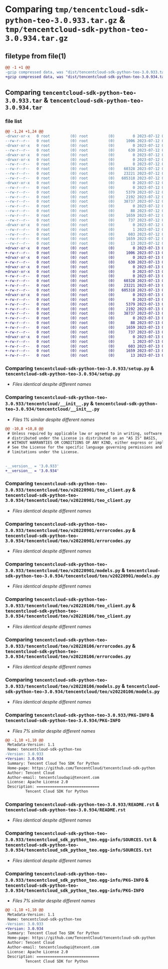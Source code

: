 # Comparing `tmp/tencentcloud-sdk-python-teo-3.0.933.tar.gz` & `tmp/tencentcloud-sdk-python-teo-3.0.934.tar.gz`

## filetype from file(1)

```diff
@@ -1 +1 @@
-gzip compressed data, was "dist/tencentcloud-sdk-python-teo-3.0.933.tar", last modified: Wed Jul 12 00:42:12 2023, max compression
+gzip compressed data, was "dist/tencentcloud-sdk-python-teo-3.0.934.tar", last modified: Thu Jul 13 00:35:13 2023, max compression
```

## Comparing `tencentcloud-sdk-python-teo-3.0.933.tar` & `tencentcloud-sdk-python-teo-3.0.934.tar`

### file list

```diff
@@ -1,24 +1,24 @@
-drwxr-xr-x   0 root         (0) root         (0)        0 2023-07-12 00:42:12.000000 tencentcloud-sdk-python-teo-3.0.933/
--rw-r--r--   0 root         (0) root         (0)     1006 2023-07-12 00:42:12.000000 tencentcloud-sdk-python-teo-3.0.933/setup.py
-drwxr-xr-x   0 root         (0) root         (0)        0 2023-07-12 00:42:12.000000 tencentcloud-sdk-python-teo-3.0.933/tencentcloud/
--rw-r--r--   0 root         (0) root         (0)      630 2023-07-12 00:42:12.000000 tencentcloud-sdk-python-teo-3.0.933/tencentcloud/__init__.py
-drwxr-xr-x   0 root         (0) root         (0)        0 2023-07-12 00:42:12.000000 tencentcloud-sdk-python-teo-3.0.933/tencentcloud/teo/
-drwxr-xr-x   0 root         (0) root         (0)        0 2023-07-12 00:42:12.000000 tencentcloud-sdk-python-teo-3.0.933/tencentcloud/teo/v20220901/
--rw-r--r--   0 root         (0) root         (0)        0 2023-07-12 00:42:12.000000 tencentcloud-sdk-python-teo-3.0.933/tencentcloud/teo/v20220901/__init__.py
--rw-r--r--   0 root         (0) root         (0)    60328 2023-07-12 00:42:12.000000 tencentcloud-sdk-python-teo-3.0.933/tencentcloud/teo/v20220901/teo_client.py
--rw-r--r--   0 root         (0) root         (0)    23221 2023-07-12 00:42:12.000000 tencentcloud-sdk-python-teo-3.0.933/tencentcloud/teo/v20220901/errorcodes.py
--rw-r--r--   0 root         (0) root         (0)   605318 2023-07-12 00:42:12.000000 tencentcloud-sdk-python-teo-3.0.933/tencentcloud/teo/v20220901/models.py
-drwxr-xr-x   0 root         (0) root         (0)        0 2023-07-12 00:42:12.000000 tencentcloud-sdk-python-teo-3.0.933/tencentcloud/teo/v20220106/
--rw-r--r--   0 root         (0) root         (0)        0 2023-07-12 00:42:12.000000 tencentcloud-sdk-python-teo-3.0.933/tencentcloud/teo/v20220106/__init__.py
--rw-r--r--   0 root         (0) root         (0)     5379 2023-07-12 00:42:12.000000 tencentcloud-sdk-python-teo-3.0.933/tencentcloud/teo/v20220106/teo_client.py
--rw-r--r--   0 root         (0) root         (0)     2192 2023-07-12 00:42:12.000000 tencentcloud-sdk-python-teo-3.0.933/tencentcloud/teo/v20220106/errorcodes.py
--rw-r--r--   0 root         (0) root         (0)    38737 2023-07-12 00:42:12.000000 tencentcloud-sdk-python-teo-3.0.933/tencentcloud/teo/v20220106/models.py
--rw-r--r--   0 root         (0) root         (0)        0 2023-07-12 00:42:12.000000 tencentcloud-sdk-python-teo-3.0.933/tencentcloud/teo/__init__.py
--rw-r--r--   0 root         (0) root         (0)       88 2023-07-12 00:42:12.000000 tencentcloud-sdk-python-teo-3.0.933/setup.cfg
--rw-r--r--   0 root         (0) root         (0)     1659 2023-07-12 00:42:12.000000 tencentcloud-sdk-python-teo-3.0.933/PKG-INFO
--rw-r--r--   0 root         (0) root         (0)      737 2023-07-12 00:42:12.000000 tencentcloud-sdk-python-teo-3.0.933/README.rst
-drwxr-xr-x   0 root         (0) root         (0)        0 2023-07-12 00:42:12.000000 tencentcloud-sdk-python-teo-3.0.933/tencentcloud_sdk_python_teo.egg-info/
--rw-r--r--   0 root         (0) root         (0)        1 2023-07-12 00:42:12.000000 tencentcloud-sdk-python-teo-3.0.933/tencentcloud_sdk_python_teo.egg-info/dependency_links.txt
--rw-r--r--   0 root         (0) root         (0)      603 2023-07-12 00:42:12.000000 tencentcloud-sdk-python-teo-3.0.933/tencentcloud_sdk_python_teo.egg-info/SOURCES.txt
--rw-r--r--   0 root         (0) root         (0)     1659 2023-07-12 00:42:12.000000 tencentcloud-sdk-python-teo-3.0.933/tencentcloud_sdk_python_teo.egg-info/PKG-INFO
--rw-r--r--   0 root         (0) root         (0)       13 2023-07-12 00:42:12.000000 tencentcloud-sdk-python-teo-3.0.933/tencentcloud_sdk_python_teo.egg-info/top_level.txt
+drwxr-xr-x   0 root         (0) root         (0)        0 2023-07-13 00:35:13.000000 tencentcloud-sdk-python-teo-3.0.934/
+-rw-r--r--   0 root         (0) root         (0)     1006 2023-07-13 00:35:13.000000 tencentcloud-sdk-python-teo-3.0.934/setup.py
+drwxr-xr-x   0 root         (0) root         (0)        0 2023-07-13 00:35:13.000000 tencentcloud-sdk-python-teo-3.0.934/tencentcloud/
+-rw-r--r--   0 root         (0) root         (0)      630 2023-07-13 00:35:13.000000 tencentcloud-sdk-python-teo-3.0.934/tencentcloud/__init__.py
+drwxr-xr-x   0 root         (0) root         (0)        0 2023-07-13 00:35:13.000000 tencentcloud-sdk-python-teo-3.0.934/tencentcloud/teo/
+drwxr-xr-x   0 root         (0) root         (0)        0 2023-07-13 00:35:13.000000 tencentcloud-sdk-python-teo-3.0.934/tencentcloud/teo/v20220901/
+-rw-r--r--   0 root         (0) root         (0)        0 2023-07-13 00:35:13.000000 tencentcloud-sdk-python-teo-3.0.934/tencentcloud/teo/v20220901/__init__.py
+-rw-r--r--   0 root         (0) root         (0)    60328 2023-07-13 00:35:13.000000 tencentcloud-sdk-python-teo-3.0.934/tencentcloud/teo/v20220901/teo_client.py
+-rw-r--r--   0 root         (0) root         (0)    23221 2023-07-13 00:35:13.000000 tencentcloud-sdk-python-teo-3.0.934/tencentcloud/teo/v20220901/errorcodes.py
+-rw-r--r--   0 root         (0) root         (0)   605318 2023-07-13 00:35:13.000000 tencentcloud-sdk-python-teo-3.0.934/tencentcloud/teo/v20220901/models.py
+drwxr-xr-x   0 root         (0) root         (0)        0 2023-07-13 00:35:13.000000 tencentcloud-sdk-python-teo-3.0.934/tencentcloud/teo/v20220106/
+-rw-r--r--   0 root         (0) root         (0)        0 2023-07-13 00:35:13.000000 tencentcloud-sdk-python-teo-3.0.934/tencentcloud/teo/v20220106/__init__.py
+-rw-r--r--   0 root         (0) root         (0)     5379 2023-07-13 00:35:13.000000 tencentcloud-sdk-python-teo-3.0.934/tencentcloud/teo/v20220106/teo_client.py
+-rw-r--r--   0 root         (0) root         (0)     2192 2023-07-13 00:35:13.000000 tencentcloud-sdk-python-teo-3.0.934/tencentcloud/teo/v20220106/errorcodes.py
+-rw-r--r--   0 root         (0) root         (0)    38737 2023-07-13 00:35:13.000000 tencentcloud-sdk-python-teo-3.0.934/tencentcloud/teo/v20220106/models.py
+-rw-r--r--   0 root         (0) root         (0)        0 2023-07-13 00:35:13.000000 tencentcloud-sdk-python-teo-3.0.934/tencentcloud/teo/__init__.py
+-rw-r--r--   0 root         (0) root         (0)       88 2023-07-13 00:35:13.000000 tencentcloud-sdk-python-teo-3.0.934/setup.cfg
+-rw-r--r--   0 root         (0) root         (0)     1659 2023-07-13 00:35:13.000000 tencentcloud-sdk-python-teo-3.0.934/PKG-INFO
+-rw-r--r--   0 root         (0) root         (0)      737 2023-07-13 00:35:13.000000 tencentcloud-sdk-python-teo-3.0.934/README.rst
+drwxr-xr-x   0 root         (0) root         (0)        0 2023-07-13 00:35:13.000000 tencentcloud-sdk-python-teo-3.0.934/tencentcloud_sdk_python_teo.egg-info/
+-rw-r--r--   0 root         (0) root         (0)        1 2023-07-13 00:35:13.000000 tencentcloud-sdk-python-teo-3.0.934/tencentcloud_sdk_python_teo.egg-info/dependency_links.txt
+-rw-r--r--   0 root         (0) root         (0)      603 2023-07-13 00:35:13.000000 tencentcloud-sdk-python-teo-3.0.934/tencentcloud_sdk_python_teo.egg-info/SOURCES.txt
+-rw-r--r--   0 root         (0) root         (0)     1659 2023-07-13 00:35:13.000000 tencentcloud-sdk-python-teo-3.0.934/tencentcloud_sdk_python_teo.egg-info/PKG-INFO
+-rw-r--r--   0 root         (0) root         (0)       13 2023-07-13 00:35:13.000000 tencentcloud-sdk-python-teo-3.0.934/tencentcloud_sdk_python_teo.egg-info/top_level.txt
```

### Comparing `tencentcloud-sdk-python-teo-3.0.933/setup.py` & `tencentcloud-sdk-python-teo-3.0.934/setup.py`

 * *Files identical despite different names*

### Comparing `tencentcloud-sdk-python-teo-3.0.933/tencentcloud/__init__.py` & `tencentcloud-sdk-python-teo-3.0.934/tencentcloud/__init__.py`

 * *Files 1% similar despite different names*

```diff
@@ -10,8 +10,8 @@
 # Unless required by applicable law or agreed to in writing, software
 # distributed under the License is distributed on an "AS IS" BASIS,
 # WITHOUT WARRANTIES OR CONDITIONS OF ANY KIND, either express or implied.
 # See the License for the specific language governing permissions and
 # limitations under the License.
 
 
-__version__ = '3.0.933'
+__version__ = '3.0.934'
```

### Comparing `tencentcloud-sdk-python-teo-3.0.933/tencentcloud/teo/v20220901/teo_client.py` & `tencentcloud-sdk-python-teo-3.0.934/tencentcloud/teo/v20220901/teo_client.py`

 * *Files identical despite different names*

### Comparing `tencentcloud-sdk-python-teo-3.0.933/tencentcloud/teo/v20220901/errorcodes.py` & `tencentcloud-sdk-python-teo-3.0.934/tencentcloud/teo/v20220901/errorcodes.py`

 * *Files identical despite different names*

### Comparing `tencentcloud-sdk-python-teo-3.0.933/tencentcloud/teo/v20220901/models.py` & `tencentcloud-sdk-python-teo-3.0.934/tencentcloud/teo/v20220901/models.py`

 * *Files identical despite different names*

### Comparing `tencentcloud-sdk-python-teo-3.0.933/tencentcloud/teo/v20220106/teo_client.py` & `tencentcloud-sdk-python-teo-3.0.934/tencentcloud/teo/v20220106/teo_client.py`

 * *Files identical despite different names*

### Comparing `tencentcloud-sdk-python-teo-3.0.933/tencentcloud/teo/v20220106/errorcodes.py` & `tencentcloud-sdk-python-teo-3.0.934/tencentcloud/teo/v20220106/errorcodes.py`

 * *Files identical despite different names*

### Comparing `tencentcloud-sdk-python-teo-3.0.933/tencentcloud/teo/v20220106/models.py` & `tencentcloud-sdk-python-teo-3.0.934/tencentcloud/teo/v20220106/models.py`

 * *Files identical despite different names*

### Comparing `tencentcloud-sdk-python-teo-3.0.933/PKG-INFO` & `tencentcloud-sdk-python-teo-3.0.934/PKG-INFO`

 * *Files 7% similar despite different names*

```diff
@@ -1,10 +1,10 @@
 Metadata-Version: 1.1
 Name: tencentcloud-sdk-python-teo
-Version: 3.0.933
+Version: 3.0.934
 Summary: Tencent Cloud Teo SDK for Python
 Home-page: https://github.com/TencentCloud/tencentcloud-sdk-python
 Author: Tencent Cloud
 Author-email: tencentcloudapi@tencent.com
 License: Apache License 2.0
 Description: ============================
         Tencent Cloud SDK for Python
```

### Comparing `tencentcloud-sdk-python-teo-3.0.933/README.rst` & `tencentcloud-sdk-python-teo-3.0.934/README.rst`

 * *Files identical despite different names*

### Comparing `tencentcloud-sdk-python-teo-3.0.933/tencentcloud_sdk_python_teo.egg-info/SOURCES.txt` & `tencentcloud-sdk-python-teo-3.0.934/tencentcloud_sdk_python_teo.egg-info/SOURCES.txt`

 * *Files identical despite different names*

### Comparing `tencentcloud-sdk-python-teo-3.0.933/tencentcloud_sdk_python_teo.egg-info/PKG-INFO` & `tencentcloud-sdk-python-teo-3.0.934/tencentcloud_sdk_python_teo.egg-info/PKG-INFO`

 * *Files 7% similar despite different names*

```diff
@@ -1,10 +1,10 @@
 Metadata-Version: 1.1
 Name: tencentcloud-sdk-python-teo
-Version: 3.0.933
+Version: 3.0.934
 Summary: Tencent Cloud Teo SDK for Python
 Home-page: https://github.com/TencentCloud/tencentcloud-sdk-python
 Author: Tencent Cloud
 Author-email: tencentcloudapi@tencent.com
 License: Apache License 2.0
 Description: ============================
         Tencent Cloud SDK for Python
```

